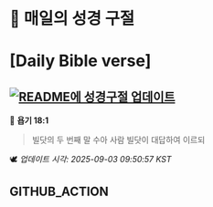 # 🙏 매일의 성경 구절
# [Daily Bible verse]
## [![README에 성경구절 업데이트](https://github.com/DONGSUKA/first_test/actions/workflows/update-readme-bible.yml/badge.svg)](https://github.com/DONGSUKA/first_test/actions/workflows/update-readme-bible.yml)
<!-- START_BIBLE_VERSE -->
📖 **욥기 18:1**
> 빌닷의 두 번째 말 수아 사람 빌닷이 대답하여 이르되

🕊️ _업데이트 시각: 2025-09-03 09:50:57 KST_
  <!-- END_BIBLE_VERSE -->
## GITHUB_ACTION
